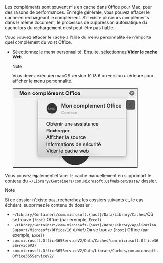Les compléments sont souvent mis en cache dans Office pour Mac, pour des raisons de performances. En règle générale, vous pouvez effacer le cache en rechargeant le complément. S’il existe plusieurs compléments dans le même document, le processus de suppression automatique du cache lors du rechargement n’est peut-être pas fiable.

Vous pouvez effacer le cache à l’aide du menu personnalité de n’importe quel complément du volet Office.
- Sélectionnez le menu personnalité. Ensuite, sélectionnez **Vider le cache Web**.
    > [!NOTE]
    > Vous devez exécuter macOS version 10.13.6 ou version ultérieure pour afficher le menu personnalité.
    
    ![Capture d’écran de l’option effacer le cache Web du menu personnalité.](../images/mac-clear-cache-menu.png)

Vous pouvez également effacer le cache manuellement en supprimant le contenu du `~/Library/Containers/com.Microsoft.OsfWebHost/Data/` dossier.

> [!NOTE]
> Si ce dossier n’existe pas, recherchez les dossiers suivants et, le cas échéant, supprimez le contenu du dossier :
>    - `~/Library/Containers/com.microsoft.{host}/Data/Library/Caches/`Où se trouve `{host}` Office (par exemple, `Excel`)
>    - `~/Library/Containers/com.microsoft.{host}/Data/Library/Application Support/Microsoft/Office/16.0/Wef/`Où se trouve `{host}` Office (par exemple, `Excel`)
>    - `com.microsoft.Office365ServiceV2/Data/Caches/com.microsoft.Office365ServiceV2/`
>    - `com.microsoft.Office365ServiceV2/Data/Library/Caches/com.microsoft.Office365ServiceV2/`
